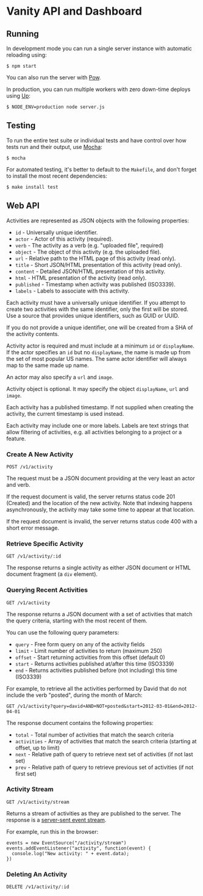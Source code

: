 # Vanity API and Dashboard


## Running

In development mode you can run a single server instance with automatic
reloading using:

```
$ npm start
```

You can also run the server with [Pow](http://pow.cx/).

In production, you can run multiple workers with zero down-time deploys using
[Up](https://github.com/LearnBoost/up):

```
$ NODE_ENV=production node server.js
```


## Testing

To run the entire test suite or individual tests and have control over how tests
run and their output, use [Mocha](https://github.com/visionmedia/mocha):

```
$ mocha
```

For automated testing, it's better to default to the `Makefile`, and don't
forget to install the most recent dependencies:

```
$ make install test
```


## Web API

Activities are represented as JSON objects with the following properties:

* `id`        - Universally unique identifier.
* `actor`     - Actor of this activity (required).
* `verb`      - The activity as a verb (e.g. "uploaded file", required)
* `object`    - The object of this activity (e.g. the uploaded file).
* `url`       - Relative path to the HTML page of this activity (read only).
* `title`     - Short JSON/HTML presentation of this activity (read only).
* `content`   - Detailed JSON/HTML presentation of this activity.
* `html`      - HTML presentation of the activity (read only).
* `published` - Timestamp when activity was published (ISO3339).
* `labels`    - Labels to associate with this activity.

Each activity must have a universally unique identifier.  If you attempt to
create two activities with the same identifier, only the first will be stored.
Use a source that provides unique identifiers, such as GUID or UUID.

If you do not provide a unique identifier, one will be created from a SHA of the
activity contents.

Activity actor is required and must include at a minimum `id` or `displayName`.
If the actor specifies an `id` but no `displayName`, the name is made up from
the set of most popular US names.  The same actor identifier will always map to
the same made up name.

An actor may also specify a `url` and `image`.

Activity object is optional.  It may specify the object `displayName`, `url` and
`image`.

Each activity has a published timestamp.  If not supplied when creating the
activity, the current timestamp is used instead.

Each activity may include one or more labels.  Labels are text strings that
allow filtering of activities, e.g. all activities belonging to a project or a
feature.


### Create A New Activity

```
POST /v1/activity
```

The request must be a JSON document providing at the very least an actor and verb.

If the request document is valid, the server returns status code 201 (Created)
and the location of the new activity.  Note that indexing happens
asynchronously, the activity may take some time to appear at that location.

If the request document is invalid, the server returns status code 400 with a
short error message.


### Retrieve Specific Activity

```
GET /v1/activity/:id
```

The response returns a single activity as either JSON document or HTML document
fragment (a `div` element).


### Querying Recent Activities

```
GET /v1/activity
```

The response returns a JSON document with a set of activities that match the
query criteria, starting with the most recent of them.

You can use the following query parameters:
* `query` - Free form query on any of the activity fields
* `limit` - Limit number of activities to return (maximum 250)
* `offset` - Start returning activities from this offset (default 0)
* `start` - Returns activities published at/after this time (ISO3339)
* `end` - Returns activities published before (not including) this time
  (ISO3339)

For example, to retrieve all the activities performed by David that do not
include the verb "posted", during the month of March:

```
GET /v1/activity?query=david+AND+NOT+posted&start=2012-03-01&end=2012-04-01
```

The response document contains the following properties:

* `total` - Total number of activities that match the search criteria
* `activities` - Array of activities that match the search criteria (starting at
  offset, up to limit)
* `next` - Relative path of query to retrieve next set of activities (if not
  last set)
* `prev` - Relative path of query to retrieve previous set of activities (if not
  first set)


### Activity Stream

```
GET /v1/activity/stream
```

Returns a stream of activities as they are published to the server.  The
response is a [server-sent event
stream](http://dev.w3.org/html5/eventsource/#concept-event-stream-reconnection-time).

For example, run this in the browser:

```
events = new EventSource("/activity/stream")
events.addEventListener("activity", function(event) {
  console.log("New activity: " + event.data);
})
```


### Deleting An Activity

```
DELETE /v1/activity/:id
```

